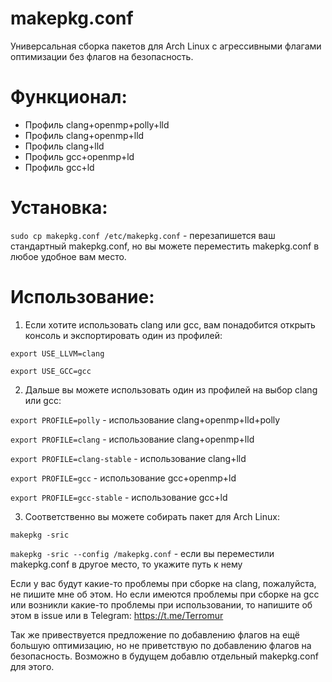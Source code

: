 # makepkg.conf
Универсальная сборка пакетов для Arch Linux с агрессивными флагами оптимизации без флагов на безопасность.

# Функционал:
- Профиль clang+openmp+polly+lld
- Профиль clang+openmp+lld
- Профиль clang+lld
- Профиль gcc+openmp+ld
- Профиль gcc+ld

# Установка:
```sudo cp makepkg.conf /etc/makepkg.conf``` - перезапишется ваш стандартный makepkg.conf, но вы можете переместить makepkg.conf в любое удобное вам место.

# Использование:
1. Если хотите использовать clang или gcc, вам понадобится открыть консоль и экспортировать один из профилей:

```export USE_LLVM=clang```
 
```export USE_GCC=gcc```

2. Дальше вы можете использовать один из профилей на выбор clang или gcc:

```export PROFILE=polly```  - использование clang+openmp+lld+polly

```export PROFILE=clang``` - использование clang+openmp+lld

```export PROFILE=clang-stable``` - использование clang+lld

```export PROFILE=gcc``` - использование gcc+openmp+ld

```export PROFILE=gcc-stable``` - использование gcc+ld

3. Соответственно вы можете собирать пакет для Arch Linux:

```makepkg -sric```

```makepkg -sric --config /makepkg.conf``` - если вы переместили makepkg.conf в другое место, то укажите путь к нему

Если у вас будут какие-то проблемы при сборке на clang, пожалуйста, не пишите мне об этом. Но если имеются проблемы при сборке на gcc или возникли какие-то проблемы при использовании, то напишите об этом в issue или в Telegram: https://t.me/Terromur 

Так же привествуется предложение по добавлению флагов на ещё большую оптимизацию, но не приветствую по добавлению флагов на безопасность. Возможно в будущем добавлю отдельный makepkg.conf для этого.
